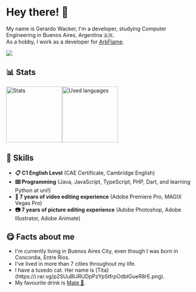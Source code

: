 # Hey there! 👋
My name is Gerardo Wacker, I'm a developer, studying Computer Engineering in Buenos Aires, Argentina 🇦🇷. <br />
As a hobby, I work as a developer for [ArkFlame](https://github.com/arkflame).

![](https://komarev.com/ghpvc/?username=gerardowacker&color=FF9900&label=Profile+views)

<h2>📊 Stats</h2>
<div style="display: flex;">
  <img alt="Stats" src="https://github-readme-stats.vercel.app/api?username=gerardowacker&show_icons=true&theme=dracula" height="150">
  <img alt="Used languages" src="https://github-readme-stats.vercel.app/api/top-langs/?username=gerardowacker&theme=dracula&layout=compact" height="150">
</div>

<h2>💼 Skills</h2>
<ul>
  <li><b>📋 C1 English Level</b> (CAE Certificate, Cambridge English)<br /></li>
  <li><b>⌨️ Programming</b> (Java, JavaScript, TypeScript, PHP, Dart, and learning Python at uni!)</li>
  <li><b>🎥 7 years of video editing experience</b> (Adobe Premiere Pro, MAGIX Vegas Pro)<br /></li>
  <li><b>📷 7 years of picture editing experience</b> (Adobe Photoshop, Adobe Illustrator, Adobe Animate)<br /></li>
</ul>

<h2>😋 Facts about me</h2>
<ul>
  <li>I'm currently living in Buenos Aires City, even though I was born in Concordia, Entre Rios.</li>
  <li>I've lived in more than 7 cities throughout my life.</li>
  <li>I have a tuxedo cat. Her name is [Tita](https://i.rar.vg/p2SUuBIJRUDpPzYp5tfrpOdbIGueR8rE.png).</li>
  <li>My favourite drink is <a href="https://en.wikipedia.org/wiki/Mate_(drink)">Mate 🧉</a>.</li>
</ul>
